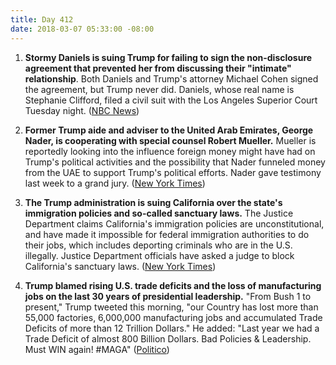 ```yaml
---
title: Day 412
date: 2018-03-07 05:33:00 -08:00
---
```


1. **Stormy Daniels is suing Trump for failing to sign the non-disclosure agreement that prevented her from discussing their "intimate" relationship**. Both Daniels and Trump's attorney Michael Cohen signed the agreement, but Trump never did. Daniels, whose real name is Stephanie Clifford, filed a civil suit with the Los Angeles Superior Court Tuesday night. ([NBC News](https://www.nbcnews.com/politics/donald-trump/stormy-daniels-sues-trump-says-hush-agreement-invalid-because-he-n854246))

2. **Former Trump aide and adviser to the United Arab Emirates, George Nader, is cooperating with special counsel Robert Mueller.** Mueller is reportedly looking into the influence foreign money might have had on Trump's political activities and the possibility that Nader funneled money from the UAE to support Trump's political efforts. Nader gave testimony last week to a grand jury. ([New York Times](https://www.nytimes.com/2018/03/06/us/politics/george-nader-special-counsel-mueller-cooperating-seychelles.html))

3. **The Trump administration is suing California over the state's immigration policies and so-called sanctuary laws.** The Justice Department claims California's immigration policies are unconstitutional, and have made it impossible for federal immigration authorities to do their jobs, which includes deporting criminals who are in the U.S. illegally. Justice Department officials have asked a judge to block California's sanctuary laws. ([New York Times](https://www.nytimes.com/2018/03/06/us/politics/justice-department-california-sanctuary-cities.html))

4. **Trump blamed rising U.S. trade deficits and the loss of manufacturing jobs on the last 30 years of presidential leadership.** "From Bush 1 to present," Trump tweeted this morning, "our Country has lost more than 55,000 factories, 6,000,000 manufacturing jobs and accumulated Trade Deficits of more than 12 Trillion Dollars." He added: "Last year we had a Trade Deficit of almost 800 Billion Dollars. Bad Policies & Leadership. Must WIN again! #MAGA" ([Politico](https://www.politico.com/story/2018/03/07/trump-us-economy-past-presidents-444076))
